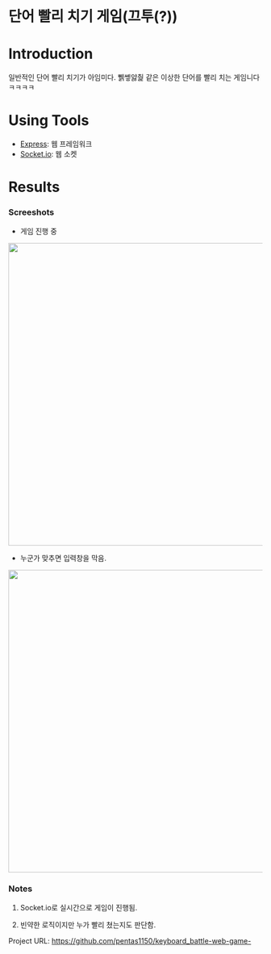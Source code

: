 # 단어 빨리 치기 게임(끄투(?))

# Introduction
일반적인 단어 빨리 치기가 아임미다.
쀍쏗얋춽 같은 이상한 단어를 빨리 치는 게임니다 ㅋㅋㅋㅋ

# Using Tools
- [Express](https://expressjs.com/): 웹 프레임워크
- [Socket.io](https://socket.io/): 웹 소켓

# Results
### Screeshots
- 게임 진행 중
<img src="https://postfiles.pstatic.net/MjAyMDA5MDJfMjQg/MDAxNTk5MDI2Mzc2Mjk1.2H3Do7pPxBD9yECJQxXs-Guy3jLbP-jz685F0EnCF78g.e5POwQr9cP9ZNT3rUD3Lf1JufE-7mZQreMCtCwvBWZwg.PNG.ffanys_/스크린샷_2020-09-02_오후_2.58.29.png?type=w966" width="600px">

- 누군가 맞추면 입력창을 막음.
<img src="https://postfiles.pstatic.net/MjAyMDA5MDJfMjYy/MDAxNTk5MDI2NDk4MzUw.fGpAFOhdEBZtBN0IfyYLBVDdcBqm81fjxYRA42HjJp8g._lMgEBbZfj8c7H64MvOdg6TjpnS0_TGr-_HbbSyvjuYg.PNG.ffanys_/SE-0cbec019-e713-4b83-a939-abc3c8bea4e1.png?type=w966" width="600px">

### Notes
1. Socket.io로 실시간으로 게임이 진행됨.

2. 빈약한 로직이지만 누가 빨리 쳤는지도 판단함.

Project URL: https://github.com/pentas1150/keyboard_battle-web-game-
